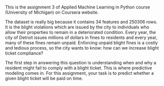 This is the assignment 3 of Applied Machine Learning in Python course (University of Michigan) on Coursera website.

The dataset is really big because it contains 34 features and 250306 rows. It is the blight violations which are 
issued by the city to individuals who allow their properties to remain in a deteriorated condition. Every year, 
the city of Detroit issues millions of dollars in fines to residents and every year, many of these fines remain unpaid. 
Enforcing unpaid blight fines is a costly and tedious process, so the city wants to know: how can we increase blight ticket compliance?

The first step in answering this question is understanding when and why a resident might fail to comply with a blight ticket. 
This is where predictive modeling comes in. For this assignment, your task is to predict whether a given blight ticket will be paid on time.
